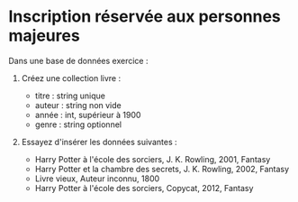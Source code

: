 # Inscription réservée aux personnes majeures

Dans une base de données exercice :

1. Créez une collection livre :
    - titre : string unique
    - auteur : string non vide
    - année : int, supérieur à 1900
    - genre : string optionnel

2. Essayez d'insérer les données  suivantes :
    - Harry Potter à l'école des sorciers, J. K. Rowling, 2001, Fantasy
    - Harry Potter et la chambre des secrets, J. K. Rowling, 2002, Fantasy
    - Livre vieux, Auteur inconnu, 1800
    - Harry Potter à l'école des sorciers, Copycat, 2012, Fantasy